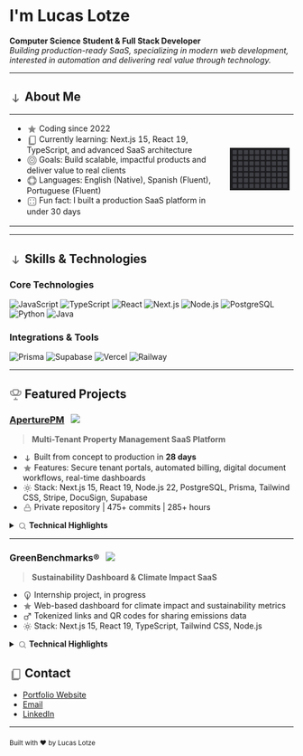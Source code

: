 <h1 align="left"> I'm Lucas Lotze</h1>

<p align="left">
  <b>Computer Science Student & Full Stack Developer</b><br>
  <i>Building production-ready SaaS, specializing in modern web development, interested in automation and delivering real value through technology.</i>
</p>

---

## <img src="assets/rocket-gray.svg" height="22" style="vertical-align: middle;" /> About Me

<table>
  <tr>
    <td style="vertical-align: top;">
      <ul>
        <li><img src="assets/star-gray.svg" height="18" style="vertical-align: middle;" /> Coding since 2022</li>
        <li><img src="assets/book-gray.svg" height="18" style="vertical-align: middle;" /> Currently learning: Next.js 15, React 19, TypeScript, and advanced SaaS architecture</li>
        <li><img src="assets/target-gray.svg" height="18" style="vertical-align: middle;" /> Goals: Build scalable, impactful products and deliver value to real clients</li>
        <li><img src="assets/globe-gray.svg" height="18" style="vertical-align: middle;" /> Languages: English (Native), Spanish (Fluent), Portuguese (Fluent)</li>
        <li><img src="assets/dice-gray.svg" height="18" style="vertical-align: middle;" /> Fun fact: I built a production SaaS platform in under 30 days</li>
      </ul>
    </td>
    <td>
      <img src="assets/heatmapfill.gif" alt="Commit Heatmap" width="200" />
    </td>
  </tr>
</table>

---

## <img src="assets/rocket-gray.svg" height="22" style="vertical-align: middle;" /> Skills & Technologies

### Core Technologies

<div align="left">
  <img src="https://cdn.jsdelivr.net/gh/devicons/devicon/icons/javascript/javascript-original.svg" height="36" alt="JavaScript" />
  <img src="https://cdn.jsdelivr.net/gh/devicons/devicon/icons/typescript/typescript-original.svg" height="36" alt="TypeScript" />
  <img src="https://cdn.jsdelivr.net/gh/devicons/devicon/icons/react/react-original.svg" height="36" alt="React" />
  <img src="https://cdn.jsdelivr.net/gh/devicons/devicon/icons/nextjs/nextjs-original.svg" height="36" alt="Next.js" />
  <img src="https://cdn.jsdelivr.net/gh/devicons/devicon/icons/nodejs/nodejs-original.svg" height="36" alt="Node.js" />
  <img src="https://cdn.jsdelivr.net/gh/devicons/devicon/icons/postgresql/postgresql-original.svg" height="36" alt="PostgreSQL" />
  <img src="https://cdn.jsdelivr.net/gh/devicons/devicon/icons/python/python-original.svg" height="36" alt="Python" />
  <img src="https://cdn.jsdelivr.net/gh/devicons/devicon/icons/java/java-original.svg" height="36" alt="Java" />
 
</div>

### Integrations & Tools

<div align="left">
  <img src="https://cdn.jsdelivr.net/gh/devicons/devicon/icons/prisma/prisma-original.svg" height="36" alt="Prisma" />
  <img src="https://cdn.jsdelivr.net/gh/devicons/devicon/icons/supabase/supabase-original.svg" height="36" alt="Supabase" />
  <img src="https://cdn.jsdelivr.net/gh/devicons/devicon/icons/vercel/vercel-original.svg" height="36" alt="Vercel" />
  <img src="https://cdn.jsdelivr.net/gh/devicons/devicon/icons/railway/railway-original.svg" height="36" alt="Railway" />
</div>

---

## <img src="assets/trophy-gray.svg" height="22" style="vertical-align: middle;" /> Featured Projects

### [AperturePM](https://aperturepm.com) &nbsp; <img src="https://cdn.jsdelivr.net/gh/devicons/devicon/icons/react/react-original.svg" height="20" />
> **Multi-Tenant Property Management SaaS Platform**

- <img src="assets/rocket-gray.svg" height="16" style="vertical-align: middle;" /> Built from concept to production in **28 days**
- <img src="assets/star-gray.svg" height="16" style="vertical-align: middle;" /> Features: Secure tenant portals, automated billing, digital document workflows, real-time dashboards
- <img src="assets/tools-gray.svg" height="16" style="vertical-align: middle;" /> Stack: Next.js 15, React 19, Node.js 22, PostgreSQL, Prisma, Tailwind CSS, Stripe, DocuSign, Supabase
- <img src="assets/lock-gray.svg" height="16" style="vertical-align: middle;" /> Private repository | 475+ commits | 285+ hours

<details>
  <summary><img src="assets/magnifier-gray.svg" height="16" style="vertical-align: middle;" /> <b>Technical Highlights</b></summary>

  - Multi-tenant architecture with role-based access control
  - Stripe integration for billing and payments
  - DocuSign API for digital document workflows
  - Real-time UI updates and notifications
  - Automated billing, audit logging, and secure file storage
</details>

---

### GreenBenchmarks® &nbsp; <img src="https://cdn.jsdelivr.net/gh/devicons/devicon/icons/react/react-original.svg" height="20" />
> **Sustainability Dashboard & Climate Impact SaaS**

- <img src="assets/plant-gray.svg" height="16" style="vertical-align: middle;" /> Internship project, in progress
- <img src="assets/star-gray.svg" height="16" style="vertical-align: middle;" /> Web-based dashboard for climate impact and sustainability metrics
- <img src="assets/link-gray.svg" height="16" style="vertical-align: middle;" /> Tokenized links and QR codes for sharing emissions data
- <img src="assets/tools-gray.svg" height="16" style="vertical-align: middle;" /> Stack: Next.js 15, React 19, TypeScript, Tailwind CSS, Node.js

<details>
 <summary><img src="assets/magnifier-gray.svg" height="16" style="vertical-align: middle;" /> <b>Technical Highlights</b></summary>

  - Modular, scalable codebase
  - Secure, tokenized sharing of climate metrics
  - Responsive, accessible design
  - Planned: Predictive analytics and benchmarking tools
</details>

## <img src="assets/book-gray.svg" height="22" style="vertical-align: middle;" /> Contact

- [Portfolio Website](https://llotze.github.io/portfolio)
- [Email](mailto:llotze@bu.edu)
- [LinkedIn](https://www.linkedin.com/in/lucas-lotze-79b777340)

---

<sub>Built with ❤️ by Lucas Lotze </sub>
